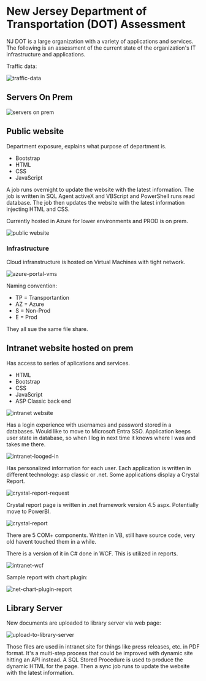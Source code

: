 # New Jersey Department of Transportation (DOT) Assessment

NJ DOT is a large organization with a variety of applications and services. The following is an assessment of the current state of the organization's IT infrastructure and applications.

Traffic data:

![traffic-data](./traffic-data.png)

## Servers On Prem

![servers on prem](./servers-onprem.png)

## Public website

Department exposure, explains what purpose of department is.

- Bootstrap
- HTML
- CSS
- JavaScript

A job runs overnight to update the website with the latest information. The job is written in SQL Agent activeX and VBScript and PowerShell runs read database. The job then updates the website with the latest information injecting HTML and CSS.

Currently hosted in Azure for lower environments and PROD is on prem.

![public website](./public-internet.png)

### Infrastructure

Cloud infranstructure is hosted on Virtual Machines with tight network.

![azure-portal-vms](./azure-portal-vms.png)

Naming convention:

- TP = Transportantion
- AZ = Azure
- S = Non-Prod
- E = Prod

They all sue the same file share.

## Intranet website hosted on prem

Has access to series of aplications and services.

- HTML
- Bootstrap
- CSS
- JavaScript
- ASP Classic back end

![intranet website](./intranet-website.png)

Has a login experience with usernames and password stored in a databases. Would like to move to Microsoft Entra SSO. Application keeps user state in database, so when I log in next time it knows where I was and takes me there.

![intranet-looged-in](./intranet-logged-in.png)

Has personalized information for each user. Each application is written in different technology: asp classic or .net. Some applications display a Crystal Report.

![crystal-report-request](./crystal-report-request.png)

Crystal report page is written in .net framework version 4.5 aspx. Potentially move to PowerBI.

![crystal-report](./crystal-report.png)

There are 5 COM+ components. Written in VB, still have source code, very old havent touched them in a while.

There is a version of it in C# done in WCF. This is utilized in reports.

![intranet-wcf](./intranet-wcf.png)

Sample report with chart plugin:

![net-chart-plugin-report](./net-chart-plugin-report.png)

## Library Server

New documents are uploaded to library server via web page:

![upload-to-library-server](./upload-to-library-server.png)

Those files are used in intranet site for things like press releases, etc. in PDF format. It's a multi-step process that could be improved with dynamic site hitting an API instead. A SQL Stored Procedure is used to produce the dynamic HTML for the page. Then a sync job runs to update the website with the latest information.
